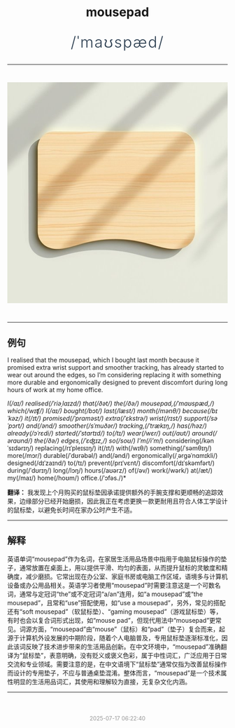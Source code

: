 <div align="center">

# mousepad

<div style="margin: 30px 0;">
<h1 style="font-size: 2.5em; font-weight: 300; letter-spacing: 2px; margin: 0; color: #2c3e50;">
/ˈmaʊspæd/
</h1>
</div>

</div>

---

<div align="center" style="margin: 40px 0;">

![mousepad](images/mousepad.png)

</div>

---

## 例句

I realised that the mousepad, which I bought last month because it promised extra wrist support and smoother tracking, has already started to wear out around the edges, so I’m considering replacing it with something more durable and ergonomically designed to prevent discomfort during long hours of work at my home office.

*I(/aɪ/) realised(/ˈriəˌlaɪzd/) that(/ðət/) the(/ðə/) mousepad,(/ˈmaʊspæd,/) which(/wɪʧ/) I(/aɪ/) bought(/bɔt/) last(/læst/) month(/mənθ/) because(/bɪˈkəz/) it(/ɪt/) promised(/ˈprɑməst/) extra(/ˈɛkstrə/) wrist(/rɪst/) support(/səˈpɔrt/) and(/ənd/) smoother(/sˈmuðər/) tracking,(/ˈtrækɪŋ,/) has(/həz/) already(/ɔˈrɛdi/) started(/ˈstɑrtɪd/) to(/tɪ/) wear(/wɛr/) out(/aʊt/) around(/əraʊnd/) the(/ðə/) edges,(/ˈɛʤɪz,/) so(/soʊ/) I’m(/i’m*/) considering(/kənˈsɪdərɪŋ/) replacing(/rɪˈpleɪsɪŋ/) it(/ɪt/) with(/wɪθ/) something(/ˈsəmθɪŋ/) more(/mɔr/) durable(/ˈdʊrəbəl/) and(/ənd/) ergonomically(/ˌərgəˈnɑmɪkli/) designed(/dɪˈzaɪnd/) to(/tɪ/) prevent(/prɪˈvɛnt/) discomfort(/dɪˈskəmfərt/) during(/ˈdʊrɪŋ/) long(/lɔŋ/) hours(/aʊərz/) of(/əv/) work(/wərk/) at(/æt/) my(/maɪ/) home(/hoʊm/) office.(/ˈɔfəs./)*

**翻译：** 我发现上个月购买的鼠标垫因承诺提供额外的手腕支撑和更顺畅的追踪效果，边缘部分已经开始磨损，因此我正在考虑更换一款更耐用且符合人体工学设计的鼠标垫，以避免长时间在家办公时产生不适。

---

## 解释

英语单词“mousepad”作为名词，在家居生活用品场景中指用于电脑鼠标操作的垫子，通常放置在桌面上，用以提供平滑、均匀的表面，从而提升鼠标的灵敏度和精确度，减少磨损。它常出现在办公室、家庭书房或电脑工作区域，语境多与计算机设备或办公用品相关。英语学习者使用“mousepad”时需要注意这是一个可数名词，通常与定冠词“the”或不定冠词“a/an”连用，如“a mousepad”或“the mousepad”，且常和“use”搭配使用，如“use a mousepad”，另外，常见的搭配还有“soft mousepad”（软鼠标垫）、“gaming mousepad”（游戏鼠标垫）等，有时也会以复合词形式出现，如“mouse pad”，但现代用法中“mousepad”更常见。词源方面，“mousepad”由“mouse”（鼠标）和“pad”（垫子）复合而来，起源于计算机外设发展的中期阶段，随着个人电脑普及，专用鼠标垫逐渐标准化，因此该词反映了技术进步带来的生活用品创新。在中文环境中，“mousepad”准确翻译为“鼠标垫”，表意明确，没有贬义或褒义色彩，属于中性词汇，广泛应用于日常交流和专业领域。需要注意的是，在中文语境下“鼠标垫”通常仅指为改善鼠标操作而设计的专用垫子，不应与普通桌垫混淆。整体而言，“mousepad”是一个技术属性明显的生活用品词汇，其使用和理解较为直接，无复杂文化内涵。


---

<div align="center" style="margin-top: 50px;">
<small style="color: #999; font-size: 0.9em;">2025-07-17 06:22:40</small>
</div>
